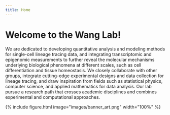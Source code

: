 ```yaml
---
title: Home
---
```


# Welcome to the Wang Lab!


 We are dedicated to developing quantitative analysis and modeling methods for single-cell lineage tracing data, and integrating transcriptomic and epigenomic measurements to further reveal the molecular mechanisms underlying biological phenomena at different scales, such as cell differentiation and tissue homeostasis. We closely collaborate with other groups, integrate cutting-edge experimental designs and data collection for lineage tracing, and draw inspiration from fields such as statistical physics, computer science, and applied mathematics for data analysis. Our lab pursue a research path that crosses academic disciplines and combines experimental and computational approaches.

 
 {%
  include figure.html
  image="images/banner_art.png"
  width="100%"
%}
